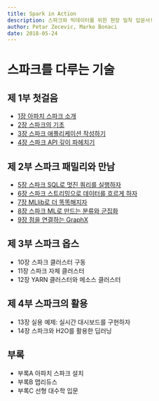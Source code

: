 ```yaml
---
title: Spark in Action
description: 스파크와 빅데이터를 위한 현장 밀착 입문서!
author: Petar Zecevic, Marko Bonaci
date: 2018-05-24
---
```


# 스파크를 다루는 기술

## 제 1부 첫걸음

* [1장 아파치 스파크 소개](chapter01-introduction-to-apache-spark.md)
* [2장 스파크의 기초](chapter02-spark-fundamentals.md)
* [3장 스파크 애플리케이션 작성하기](chapter03-writing-spark-applications.md)
* [4장 스파크 API 깊이 파헤치기](chapter04-the-spark-api-in-depth.md)

## 제 2부 스파크 패밀리와 만남

* [5장 스파크 SQL로 멋진 쿼리를 실행하자](chapter05-sparkling-queries-with-spark-sql.md)
* [6장 스파크 스트리밍으로 데이터를 흐르게 하자](chapter06-ingesting-data-with-spark-streaming.md)
* [7장 MLlib로 더 똑똑해지자](chapter07-getting-smart-with-mllib.md)
* [8장 스파크 ML로 만드는 분류와 군집화](chapter08-ml-classification-and-clustering.md)
* [9장 점을 연결하는 GraphX](chapter09-connecting-the-dots-with-graphx.md)

## 제 3부 스파크 옵스

* 10장 스파크 클러스터 구동
* 11장 스파크 자체 클러스터
* 12장 YARN 클러스터와 메소스 클러스터

## 제 4부 스파크의 활용

* 13장 실용 예제: 실시간 대시보드를 구현하자
* 14장 스파크와 H2O를 활용한 딥러닝

## 부록

* 부록A 아파치 스파크 설치
* 부록B 맵리듀스
* 부록C 선형 대수학 입문
